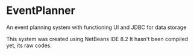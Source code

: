 # EventPlanner
An event planning system with functioning UI and JDBC for data storage

This system was created using NetBeans IDE 8.2
It hasn't been compiled yet, its raw codes.
